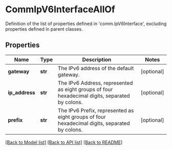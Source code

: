 # CommIpV6InterfaceAllOf

Definition of the list of properties defined in 'comm.IpV6Interface', excluding properties defined in parent classes.
## Properties
Name | Type | Description | Notes
------------ | ------------- | ------------- | -------------
**gateway** | **str** | The IPv6 address of the default gateway. | [optional] 
**ip_address** | **str** | The IPv6 Address, represented as eight groups of four hexadecimal digits, separated by colons. | [optional] 
**prefix** | **str** | The IPv6 Prefix, represented as eight groups of four hexadecimal digits, separated by colons. | [optional] 

[[Back to Model list]](../README.md#documentation-for-models) [[Back to API list]](../README.md#documentation-for-api-endpoints) [[Back to README]](../README.md)


